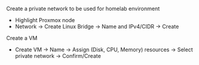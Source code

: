 Create a private network to be used for homelab environment
- Highlight Proxmox node
- Network -> Create Linux Bridge -> Name and IPv4/CIDR -> Create

Create a VM
- Create VM -> Name -> Assign (Disk, CPU, Memory) resources -> Select private network -> Confirm/Create

